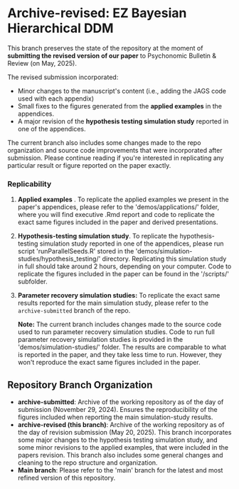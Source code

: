 # Archive-revised: EZ Bayesian Hierarchical DDM 

This branch preserves the state of the repository at the moment of **submitting the revised version of our paper** to Psychonomic Bulletin & Review (on May, 2025). 

The revised submission incorporated:

- Minor changes to the manuscript's content (i.e., adding the JAGS code used with each appendix)
- Small fixes to the figures generated from the **applied examples** in the appendices.
- A major revision of the **hypothesis testing simulation study** reported in one of the appendices.

The current branch also includes some changes made to the repo organization and source code improvements that were incorporated after submission. Please continue reading if you're interested in replicating any particular result or figure reported on the paper exactly.

### Replicability

1. **Applied examples** . To replicate the applied examples we present in the paper's appendices, please refer to the 'demos/applications/' folder, where you will find executive .Rmd report and code to replicate the exact same figures included in the paper and derived presentations.

2. **Hypothesis-testing simulation study**. To replicate the hypothesis-testing simulation study reported in one of the appendices, please run script 'runParallelSeeds.R' stored in the 'demos/simulation-studies/hypothesis_testing/' directory. Replicating this simulation study in full should take around 2 hours, depending on your computer. Code to replicate the figures included in the paper can be found in the '/scripts/' subfolder.

3. **Parameter recovery simulation studies:** To replicate the exact same results reported for the main simulation study, please refer to the `archive-submitted` branch of the repo. 

    **Note:** The current branch includes changes made to the source code used to run parameter recovery simulation studies. Code to run full parameter recovery simulation studies is provided in the 'demos/simulation-studies/' folder. The results are comparable to what is reported in the paper, and they take less time to run. However, they won't reproduce the exact same figures included in the paper.

## Repository Branch Organization

- **archive-submitted**: Archive of the working repository as of the day of submission (November 29, 2024). Ensures the reproducibility of the figures included when reporting the main simulation-study results.
- **archive-revised (this branch)**: Archive of the working repository as of the day of revision submission (May 20, 2025). This branch incorporates some major changes to the hypothesis testing simulation study, and some minor revisions to the applied examples, that were included in the papers revision. This branch also includes some general changes and cleaning to the repo structure and organization.
- **Main branch**: Please refer to the 'main' branch for the latest and most refined version of this repository.